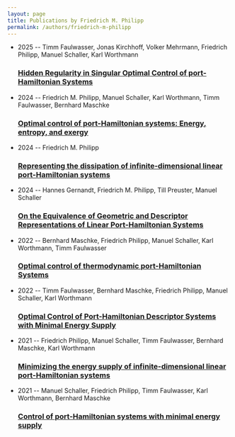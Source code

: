 ```yaml
---
layout: page
title: Publications by Friedrich M. Philipp
permalink: /authors/friedrich-m-philipp
---
```


<ul class="post-list">
<li><span class='post-meta'>2025 -- Timm Faulwasser, Jonas Kirchhoff, Volker Mehrmann, Friedrich Philipp, Manuel Schaller, Karl Worthmann</span><h3><a class='post-link' href="{{ site.baseurl }}/hidden-regularity-in-singular-optimal-control-of-port-hamiltonian-systems">Hidden Regularity in Singular Optimal Control of port-Hamiltonian Systems</a></h3></li>
<li><span class='post-meta'>2024 -- Friedrich M. Philipp, Manuel Schaller, Karl Worthmann, Timm Faulwasser, Bernhard Maschke</span><h3><a class='post-link' href="{{ site.baseurl }}/optimal-control-of-port-hamiltonian-systems-energy-entropy-and-exergy">Optimal control of port-Hamiltonian systems: Energy, entropy, and exergy</a></h3></li>
<li><span class='post-meta'>2024 -- Friedrich M. Philipp</span><h3><a class='post-link' href="{{ site.baseurl }}/representing-the-dissipation-of-infinite-dimensional-linear-port-hamiltonian-systems">Representing the dissipation of infinite-dimensional linear port-Hamiltonian systems</a></h3></li>
<li><span class='post-meta'>2024 -- Hannes Gernandt, Friedrich M. Philipp, Till Preuster, Manuel Schaller</span><h3><a class='post-link' href="{{ site.baseurl }}/on-the-equivalence-of-geometric-and-descriptor-representations-of-linear-port-hamiltonian-systems">On the Equivalence of Geometric and Descriptor Representations of Linear Port-Hamiltonian Systems</a></h3></li>
<li><span class='post-meta'>2022 -- Bernhard Maschke, Friedrich Philipp, Manuel Schaller, Karl Worthmann, Timm Faulwasser</span><h3><a class='post-link' href="{{ site.baseurl }}/optimal-control-of-thermodynamic-port-hamiltonian-systems">Optimal control of thermodynamic port-Hamiltonian Systems</a></h3></li>
<li><span class='post-meta'>2022 -- Timm Faulwasser, Bernhard Maschke, Friedrich Philipp, Manuel Schaller, Karl Worthmann</span><h3><a class='post-link' href="{{ site.baseurl }}/optimal-control-of-port-hamiltonian-descriptor-systems-with-minimal-energy-supply">Optimal Control of Port-Hamiltonian Descriptor Systems with Minimal Energy Supply</a></h3></li>
<li><span class='post-meta'>2021 -- Friedrich Philipp, Manuel Schaller, Timm Faulwasser, Bernhard Maschke, Karl Worthmann</span><h3><a class='post-link' href="{{ site.baseurl }}/minimizing-the-energy-supply-of-infinite-dimensional-linear-port-hamiltonian-systems">Minimizing the energy supply of infinite-dimensional linear port-Hamiltonian systems</a></h3></li>
<li><span class='post-meta'>2021 -- Manuel Schaller, Friedrich Philipp, Timm Faulwasser, Karl Worthmann, Bernhard Maschke</span><h3><a class='post-link' href="{{ site.baseurl }}/control-of-port-hamiltonian-systems-with-minimal-energy-supply">Control of port-Hamiltonian systems with minimal energy supply</a></h3></li>

</ul>

